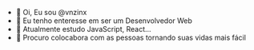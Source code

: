 - 👋 Oi, Eu sou @vnzinx
- 👀 Eu tenho enteresse em ser um Desenvolvedor Web
- 🌱 Atualmente estudo JavaScript, React...
- 💞️ Procuro colocabora com as pessoas tornando suas vidas mais fácil

<!---
vnzinx/vnzinx is a ✨ special ✨ repository because its `README.md` (this file) appears on your GitHub profile.
You can click the Preview link to take a look at your changes.
--->
